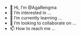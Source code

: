 - 👋 Hi, I’m @AgaRengma
- 👀 I’m interested in ...
- 🌱 I’m currently learning ...
- 💞️ I’m looking to collaborate on ...
- 📫 How to reach me ...

<!---
AgaRengma/AgaRengma is a ✨ special ✨ repository because its `README.md` (this file) appears on your GitHub profile.
You can click the Preview link to take a look at your changes.
--->
